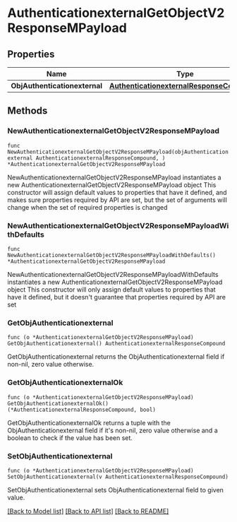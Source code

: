 # AuthenticationexternalGetObjectV2ResponseMPayload

## Properties

Name | Type | Description | Notes
------------ | ------------- | ------------- | -------------
**ObjAuthenticationexternal** | [**AuthenticationexternalResponseCompound**](AuthenticationexternalResponseCompound.md) |  | 

## Methods

### NewAuthenticationexternalGetObjectV2ResponseMPayload

`func NewAuthenticationexternalGetObjectV2ResponseMPayload(objAuthenticationexternal AuthenticationexternalResponseCompound, ) *AuthenticationexternalGetObjectV2ResponseMPayload`

NewAuthenticationexternalGetObjectV2ResponseMPayload instantiates a new AuthenticationexternalGetObjectV2ResponseMPayload object
This constructor will assign default values to properties that have it defined,
and makes sure properties required by API are set, but the set of arguments
will change when the set of required properties is changed

### NewAuthenticationexternalGetObjectV2ResponseMPayloadWithDefaults

`func NewAuthenticationexternalGetObjectV2ResponseMPayloadWithDefaults() *AuthenticationexternalGetObjectV2ResponseMPayload`

NewAuthenticationexternalGetObjectV2ResponseMPayloadWithDefaults instantiates a new AuthenticationexternalGetObjectV2ResponseMPayload object
This constructor will only assign default values to properties that have it defined,
but it doesn't guarantee that properties required by API are set

### GetObjAuthenticationexternal

`func (o *AuthenticationexternalGetObjectV2ResponseMPayload) GetObjAuthenticationexternal() AuthenticationexternalResponseCompound`

GetObjAuthenticationexternal returns the ObjAuthenticationexternal field if non-nil, zero value otherwise.

### GetObjAuthenticationexternalOk

`func (o *AuthenticationexternalGetObjectV2ResponseMPayload) GetObjAuthenticationexternalOk() (*AuthenticationexternalResponseCompound, bool)`

GetObjAuthenticationexternalOk returns a tuple with the ObjAuthenticationexternal field if it's non-nil, zero value otherwise
and a boolean to check if the value has been set.

### SetObjAuthenticationexternal

`func (o *AuthenticationexternalGetObjectV2ResponseMPayload) SetObjAuthenticationexternal(v AuthenticationexternalResponseCompound)`

SetObjAuthenticationexternal sets ObjAuthenticationexternal field to given value.



[[Back to Model list]](../README.md#documentation-for-models) [[Back to API list]](../README.md#documentation-for-api-endpoints) [[Back to README]](../README.md)


